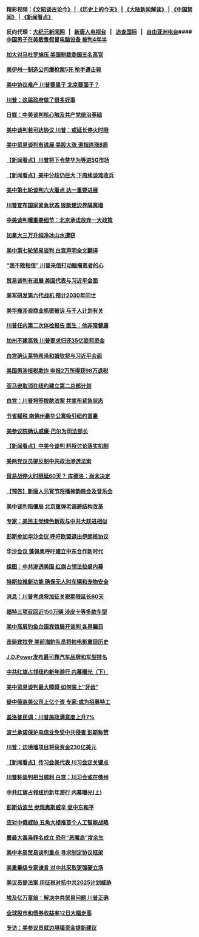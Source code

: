#### 精彩视频：[《文昭谈古论今》](http://95.179.137.68/wenzhao) | [《历史上的今天》](http://95.179.137.68/today-in-history) | [《大陆新闻解读》](http://95.179.137.68/ntdtv-comedy) | [《中国禁闻》](http://95.179.137.68/ntdtv-news) | [《新闻看点》](http://95.179.137.68/news-insight) 

 #### 反向代理：[大纪元新闻网](http://95.179.137.68:10080/) &nbsp;&nbsp;|&nbsp;&nbsp; [新唐人电视台](http://95.179.137.68:8000/) &nbsp;&nbsp;|&nbsp;&nbsp; [追查国际](http://95.179.137.68:10010/) &nbsp;&nbsp;|&nbsp;&nbsp; [自由亚洲电台](http://95.179.137.68:9800/)#### [中国男子在美贩售假冒电脑设备 被判4年半](../pages/nsc412/n11048974.md?t=02161321) 

#### [加大对马杜罗施压 美国制裁委国五名高官](../pages/nsc412/n11048312.md?t=02161321) 

#### [美伊州一制造公司爆枪案5死 枪手遭击毙](../pages/nsc412/n11048272.md?t=02161321) 

#### [美中协议难产 川普要里子 北京要面子？](../pages/nsc412/n11047839.md?t=02161321) 

#### [川普：这届政府做了很多好事](../pages/nsc412/n11048466.md?t=02161321) 

#### [日媒：中美谈判核心触及共产党统治基础](../pages/nsc412/n11048165.md?t=02161321) 

#### [美中谈判若可达协议 川普：或延长停火时限](../pages/nsc412/n11047939.md?t=02161321) 

#### [美中贸易谈判有进展 美股大涨 道指连涨8周](../pages/nsc412/n11048322.md?t=02161321) 

#### [【新闻看点】川普将下令禁华为等进5G市场](../pages/nsc412/n11047972.md?t=02161321) 

#### [【新闻看点】美中分歧仍巨大 下周续谈难收兵](../pages/nsc412/n11047702.md?t=02161321) 

#### [美中第七轮谈判六大看点 达一重要进展](../pages/nsc412/n11047982.md?t=02161321) 

#### [川普宣布国家紧急状态 拨款建边界隔离墙](../pages/nsc412/n11048032.md?t=02161321) 

#### [中美谈判曝重要细节：北京承诺放弃一大政策](../pages/nsc412/n11047582.md?t=02161321) 

#### [加拿大三万升纯净冰山水遭窃](../pages/nsc412/n11047654.md?t=02161321) 

#### [美中第七轮贸易谈判 白宫声明全文翻译](../pages/nsc412/n11047539.md?t=02161321) 

#### [“我不敢相信” 川普来信打动脑瘤患者的心](../pages/nsc412/n11047266.md?t=02161321) 

#### [贸易谈判有进展 美国代表与习近平会面](../pages/nsc412/n11046943.md?t=02161321) 

#### [美军研发第六代战机 预计2030年问世](../pages/nsc412/n11046853.md?t=02161321) 

#### [美华裔涉盗商业机密被诉 与千人计划有关](../pages/nsc412/n11045838.md?t=02161321) 

#### [川普任内第二次体检报告 医生：他非常健康](../pages/nsc412/n11046580.md?t=02161321) 

#### [加州不建高铁 川普要求归还35亿联邦资金](../pages/nsc412/n11045524.md?t=02161321) 

#### [白宫确认莱特希泽和姆钦将与习近平会面](../pages/nsc412/n11045630.md?t=02161321) 

#### [美国男涉报税欺诈 申报2万所得获98万退税](../pages/nsc412/n11045874.md?t=02161321) 

#### [亚马逊取消在纽约建立第二总部计划](../pages/nsc412/n11045436.md?t=02161321) 

#### [白宫：川普将签拨款法案 并宣布紧急状态](../pages/nsc412/n11045657.md?t=02161321) 

#### [节省赋税 南佛州豪华公寓吸引纽约富豪](../pages/nsc412/n11045681.md?t=02161321) 

#### [美参议院确认威廉‧巴尔为司法部长](../pages/nsc412/n11045451.md?t=02161321) 

#### [【新闻看点】中美今谈判 料将讨论落实机制](../pages/nsc412/n11045020.md?t=02161321) 

#### [美两党议员提反制中共政治渗透法案](../pages/nsc412/n11045351.md?t=02161321) 

#### [贸易战停火时限延60天？ 库德洛：尚未决定](../pages/nsc412/n11045299.md?t=02161321) 

#### [【预告】新唐人元宵节将播神韵晚会及音乐会](../pages/nsc412/n11043038.md?t=02161321) 

#### [美中谈判陷僵局 北京重弹老调避结构改革](../pages/nsc412/n11045171.md?t=02161321) 

#### [专家：美民主党绿色新政与中共大跃进相似](../pages/nsc412/n11045053.md?t=02161321) 

#### [彭斯参加华沙会议 呼吁欧盟退出伊朗核协议](../pages/nsc412/n11045031.md?t=02161321) 

#### [华沙会议 蓬佩奥呼吁建立中东合作新时代](../pages/nsc412/n11044317.md?t=02161321) 

#### [组图：中共渗透美国 红旗占领法拉盛内幕](../pages/nsc412/n11043665.md?t=02161321) 

#### [特斯拉推新功能 确保无人时车辆和宠物安全](../pages/nsc412/n11044546.md?t=02161321) 

#### [消息：川普考虑将加征关税期限延长60天](../pages/nsc412/n11044512.md?t=02161321) 

#### [福特三项召回近150万辆 涉皮卡等多款车型](../pages/nsc412/n11043997.md?t=02161321) 

#### [美中高层钓鱼台国宾馆展开谈判 各界瞩目](../pages/nsc412/n11043715.md?t=02161321) 

#### [击毙宾拉登 美前海豹队员将拍电影重现历史](../pages/nsc412/n11043977.md?t=02161321) 

#### [J.D.Power发布最可靠汽车品牌和车型排名](../pages/nsc412/n11043126.md?t=02161321) 

#### [中共红旗占领纽约新年游行 内幕曝光（下）](../pages/nsc412/n11042637.md?t=02161321) 

#### [美中贸易谈判最大障碍 如何装上“牙齿”](../pages/nsc412/n11042646.md?t=02161321) 

#### [疑中俄盗美公司上亿个资 专家:或为招募特工](../pages/nsc412/n11043113.md?t=02161321) 

#### [盖洛普民调：川普施政满意度上升7%](../pages/nsc412/n11042839.md?t=02161321) 

#### [波兰承诺保护电信业免受中共侵害 彭斯称赞](../pages/nsc412/n11042705.md?t=02161321) 

#### [川普：边境墙项目将获资金230亿美元](../pages/nsc412/n11042699.md?t=02161321) 

#### [【新闻看点】传习会美代表 川习会定关键点](../pages/nsc412/n11042350.md?t=02161321) 

#### [川普称谈判相当顺利 白宫：川习会或在佛州](../pages/nsc412/n11042401.md?t=02161321) 

#### [中共红旗占领纽约新年游行 内幕曝光(上)](../pages/nsc412/n11042617.md?t=02161321) 

#### [彭斯访波兰 参观奥斯威辛 促中东和平](../pages/nsc412/n11042477.md?t=02161321) 

#### [应对中俄威胁 五角大楼推首个人工智能战略](../pages/nsc412/n11042470.md?t=02161321) 

#### [墨最大毒枭罪名成立 恐在“恶魔岛”度余生](../pages/nsc412/n11042258.md?t=02161321) 

#### [美中本周贸易谈判重点 寻求制定协议框架](../pages/nsc412/n11041912.md?t=02161321) 

#### [美重量级专家谏言 对中共采取更强硬立场](../pages/nsc412/n11040358.md?t=02161321) 

#### [美议员提法案 用征税对抗中共2025计划威胁](../pages/nsc412/n11040820.md?t=02161321) 

#### [埃及亿万富翁：解决中共贸易问题 川普正确](../pages/nsc412/n11040351.md?t=02161321) 

#### [全球股市和债券收益率12日大幅走高](../pages/nsc412/n11040548.md?t=02161321) 

#### [专访：美参议员就边境墙资金提新建议](../pages/nsc412/n11040426.md?t=02161321) 

